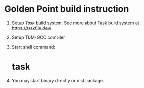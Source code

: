 # Golden Point build instruction

1. Setup *Task* build system. See more about Task build system at https://taskfile.dev/
2. Setup TDM-GCC compiler
2. Start shell command:

    # task

3. You may start binary directly or dist package.
